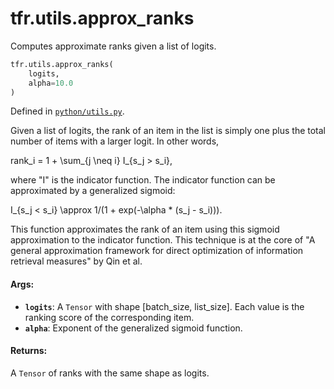 <div itemscope itemtype="http://developers.google.com/ReferenceObject">
<meta itemprop="name" content="tfr.utils.approx_ranks" />
<meta itemprop="path" content="Stable" />
</div>

# tfr.utils.approx_ranks

Computes approximate ranks given a list of logits.

```python
tfr.utils.approx_ranks(
    logits,
    alpha=10.0
)
```

Defined in
[`python/utils.py`](https://github.com/tensorflow/ranking/tree/master/tensorflow_ranking/python/utils.py).

<!-- Placeholder for "Used in" -->

Given a list of logits, the rank of an item in the list is simply one plus the
total number of items with a larger logit. In other words,

rank_i = 1 + \sum_{j \neq i} I_{s_j > s_i},

where "I" is the indicator function. The indicator function can be approximated
by a generalized sigmoid:

I_{s_j < s_i} \approx 1/(1 + exp(-\alpha * (s_j - s_i))).

This function approximates the rank of an item using this sigmoid approximation
to the indicator function. This technique is at the core of "A general
approximation framework for direct optimization of information retrieval
measures" by Qin et al.

#### Args:

*   <b>`logits`</b>: A `Tensor` with shape [batch_size, list_size]. Each value
    is the ranking score of the corresponding item.
*   <b>`alpha`</b>: Exponent of the generalized sigmoid function.

#### Returns:

A `Tensor` of ranks with the same shape as logits.
